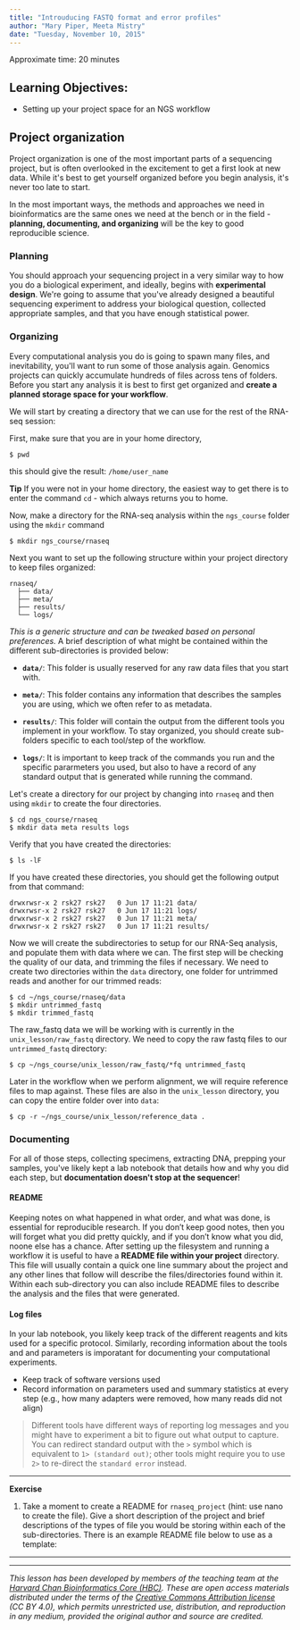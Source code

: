 ```yaml
---
title: "Introuducing FASTQ format and error profiles"
author: "Mary Piper, Meeta Mistry"
date: "Tuesday, November 10, 2015"
---
```


Approximate time: 20 minutes

## Learning Objectives:

* Setting up your project space for an NGS workflow


## Project organization

Project organization is one of the most important parts of a sequencing project, but is often overlooked in the excitement to get a first look at new data. While it's best to get yourself organized before you begin analysis, it's never too late to start.

In the most important ways, the methods and approaches we need in bioinformatics are the same ones we need at the bench or in the field - **planning, documenting, and organizing** will be the key to good reproducible science. 

### Planning 

You should approach your sequencing project in a very similar way to how you do a biological experiment, and ideally, begins with **experimental design**. We're going to assume that you've already designed a beautiful sequencing experiment to address your biological question, collected appropriate samples, and that you have enough statistical power. 

### Organizing

Every computational analysis you do is going to spawn many files, and inevitability, you'll want to run some of those analysis again. Genomics projects can quickly accumulate hundreds of files across tens of folders. Before you start any analysis it is best to first get organized and **create a planned storage space for your workflow**.

We will start by creating a directory that we can use for the rest of the RNA-seq session:

First, make sure that you are in your home directory,

```
$ pwd
```
this should give the result: `/home/user_name`

**Tip** If you were not in your home directory, the easiest way to get there is to enter the command `cd` - which always returns you to home. 

Now, make a directory for the RNA-seq analysis within the `ngs_course` folder using the `mkdir` command

```
$ mkdir ngs_course/rnaseq
```

Next you want to set up the following structure within your project directory to keep files organized:

```
rnaseq/
  ├── data/
  ├── meta/
  ├── results/
  └── logs/

```

*This is a generic structure and can be tweaked based on personal preferences.* A brief description of what might be contained within the different sub-directories is provided below:

* **`data/`**: This folder is usually reserved for any raw data files that you start with. 

* **`meta/`**: This folder contains any information that describes the samples you are using, which we often refer to as metadata. 

* **`results/`**: This folder will contain the output from the different tools you implement in your workflow. To stay organized, you should create sub-folders specific to each tool/step of the workflow. 

* **`logs/`**: It is important to keep track of the commands you run and the specific pararmeters you used, but also to have a record of any standard output that is generated while running the command. 


Let's create a directory for our project by changing into `rnaseq` and then using `mkdir` to create the four directories.

```
$ cd ngs_course/rnaseq
$ mkdir data meta results logs
``` 

Verify that you have created the directories:

```
$ ls -lF
```
 
If you have created these directories, you should get the following output from that command:

```
drwxrwsr-x 2 rsk27 rsk27   0 Jun 17 11:21 data/
drwxrwsr-x 2 rsk27 rsk27   0 Jun 17 11:21 logs/
drwxrwsr-x 2 rsk27 rsk27   0 Jun 17 11:21 meta/
drwxrwsr-x 2 rsk27 rsk27   0 Jun 17 11:21 results/
```
Now we will create the subdirectories to setup for our RNA-Seq analysis, and populate them with data where we can. The first step will be checking the quality of our data, and trimming the files if necessary. We need to create two directories within the `data` directory, one folder for untrimmed reads and another for our trimmed reads: 

```
$ cd ~/ngs_course/rnaseq/data
$ mkdir untrimmed_fastq
$ mkdir trimmed_fastq
```
    
The raw_fastq data we will be working with is currently in the `unix_lesson/raw_fastq` directory. We need to copy the raw fastq files to our `untrimmed_fastq` directory:

`$ cp ~/ngs_course/unix_lesson/raw_fastq/*fq untrimmed_fastq`

Later in the workflow when we perform alignment, we will require reference files to map against. These files are also in the `unix_lesson` directory, you can copy the entire folder over into `data`:

`$ cp -r ~/ngs_course/unix_lesson/reference_data .`

### Documenting

For all of those steps, collecting specimens, extracting DNA, prepping your samples, you've likely kept a lab notebook that details how and why you did each step, but **documentation doesn't stop at the sequencer**! 

 
#### README

Keeping notes on what happened in what order, and what was done, is essential for reproducible research. If you don’t keep good notes, then you will forget what you did pretty quickly, and if you don’t know what you did, noone else has a chance. After setting up the filesystem and running a workflow it is useful to have a **README file within your project** directory. This file will usually contain a quick one line summary about the project and any other lines that follow will describe the files/directories found within it. Within each sub-directory you can also include README files 
to describe the analysis and the files that were generated. 


#### Log files

In your lab notebook, you likely keep track of the different reagents and kits used for a specific protocol. Similarly, recording information about the tools and and parameters is imporatant for documenting your computational experiments. 

* Keep track of software versions used
* Record information on parameters used and summary statistics at every step (e.g., how many adapters were removed, how many reads did not align)

> Different tools have different ways of reporting log messages and you might have to experiment a bit to figure out what output to capture. You can redirect standard output with the `>` symbol which is equivalent to `1> (standard out)`; other tools might require you to use `2>` to re-direct the `standard error` instead. 
 
***

**Exercise**

1. Take a moment to create a README for `rnaseq_project` (hint: use nano to create the file). Give a short description of the project and brief descriptions of the types of file you would be storing within each of the sub-directories. There is an example README file below to use as a template:

***


----

*This lesson has been developed by members of the teaching team at the [Harvard Chan Bioinformatics Core (HBC)](http://bioinformatics.sph.harvard.edu/). These are open access materials distributed under the terms of the [Creative Commons Attribution license](https://creativecommons.org/licenses/by/4.0/) (CC BY 4.0), which permits unrestricted use, distribution, and reproduction in any medium, provided the original author and source are credited.*
